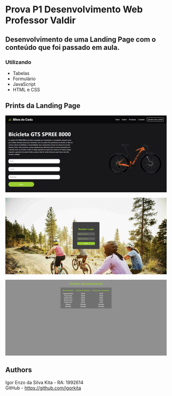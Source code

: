 # Prova P1 Desenvolvimento Web Professor Valdir

## Desenvolvimento de uma Landing Page com o conteúdo que foi passado em aula.

### Utilizando
- Tabelas
- Formulário
- JavaScript
- HTML e CSS

## Prints da Landing Page
![Home Landing Page](./imagens_readme/home.png)

![Login Landing Page](./imagens_readme/login.png)

![Horário Funciomento Landing Page](./imagens_readme/horario_certo.png)

## Authors

Igor Enzo da Silva Kita - RA: 1992614<br>
GitHub - https://github.com/igorkita
